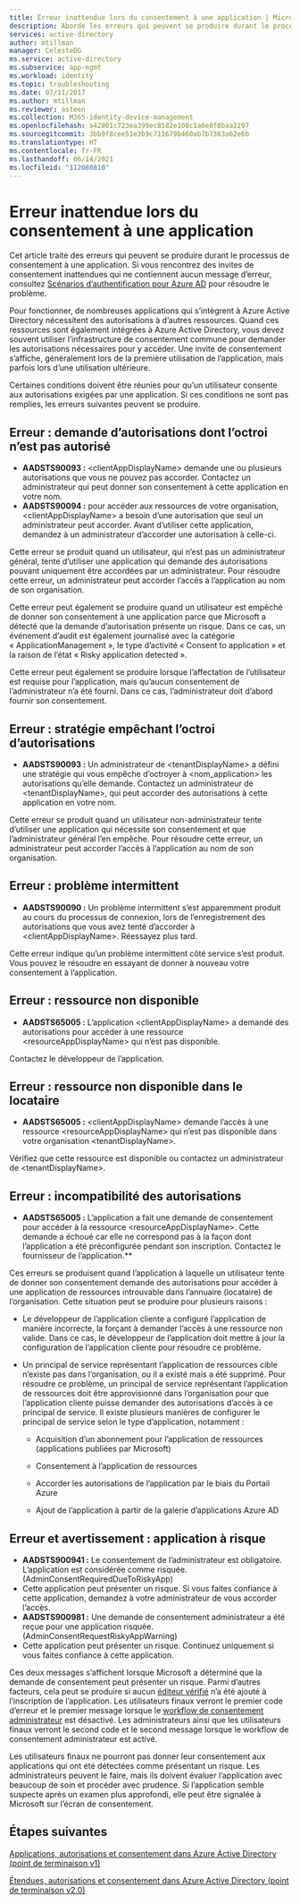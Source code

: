 ```yaml
---
title: Erreur inattendue lors du consentement à une application | Microsoft Docs
description: Aborde les erreurs qui peuvent se produire durant le processus de consentement à une application et ce que vous pouvez faire
services: active-directory
author: mtillman
manager: CelesteDG
ms.service: active-directory
ms.subservice: app-mgmt
ms.workload: identity
ms.topic: troubleshooting
ms.date: 07/11/2017
ms.author: mtillman
ms.reviewer: asteen
ms.collection: M365-identity-device-management
ms.openlocfilehash: a42801c723ea399ec8582e108c1a6e0f0baa2297
ms.sourcegitcommit: 3bb9f8cee51e3b9c711679b460ab7b7363a62e6b
ms.translationtype: HT
ms.contentlocale: fr-FR
ms.lasthandoff: 06/14/2021
ms.locfileid: "112080810"
---
```

# <a name="unexpected-error-when-performing-consent-to-an-application"></a>Erreur inattendue lors du consentement à une application

Cet article traite des erreurs qui peuvent se produire durant le processus de consentement à une application. Si vous rencontrez des invites de consentement inattendues qui ne contiennent aucun message d’erreur, consultez [Scénarios d’authentification pour Azure AD](../develop/authentication-vs-authorization.md) pour résoudre le problème.

Pour fonctionner, de nombreuses applications qui s’intègrent à Azure Active Directory nécessitent des autorisations à d’autres ressources. Quand ces ressources sont également intégrées à Azure Active Directory, vous devez souvent utiliser l’infrastructure de consentement commune pour demander les autorisations nécessaires pour y accéder. Une invite de consentement s’affiche, généralement lors de la première utilisation de l’application, mais parfois lors d’une utilisation ultérieure.

Certaines conditions doivent être réunies pour qu’un utilisateur consente aux autorisations exigées par une application. Si ces conditions ne sont pas remplies, les erreurs suivantes peuvent se produire.

## <a name="requesting-not-authorized-permissions-error"></a>Erreur : demande d’autorisations dont l’octroi n’est pas autorisé
* **AADSTS90093 :** &lt;clientAppDisplayName&gt; demande une ou plusieurs autorisations que vous ne pouvez pas accorder. Contactez un administrateur qui peut donner son consentement à cette application en votre nom.
* **AADSTS90094 :** pour accéder aux ressources de votre organisation, &lt;clientAppDisplayName&gt; a besoin d’une autorisation que seul un administrateur peut accorder. Avant d’utiliser cette application, demandez à un administrateur d’accorder une autorisation à celle-ci.

Cette erreur se produit quand un utilisateur, qui n’est pas un administrateur général, tente d’utiliser une application qui demande des autorisations pouvant uniquement être accordées par un administrateur. Pour résoudre cette erreur, un administrateur peut accorder l’accès à l’application au nom de son organisation.

Cette erreur peut également se produire quand un utilisateur est empêché de donner son consentement à une application parce que Microsoft a détecté que la demande d’autorisation présente un risque. Dans ce cas, un événement d’audit est également journalisé avec la catégorie « ApplicationManagement », le type d’activité « Consent to application » et la raison de l’état « Risky application detected ».

Cette erreur peut également se produire lorsque l’affectation de l’utilisateur est requise pour l’application, mais qu’aucun consentement de l’administrateur n’a été fourni. Dans ce cas, l’administrateur doit d’abord fournir son consentement.   

## <a name="policy-prevents-granting-permissions-error"></a>Erreur : stratégie empêchant l’octroi d’autorisations
* **AADSTS90093 :** Un administrateur de &lt;tenantDisplayName&gt; a défini une stratégie qui vous empêche d’octroyer à &lt;nom_application&gt; les autorisations qu’elle demande. Contactez un administrateur de &lt;tenantDisplayName&gt;, qui peut accorder des autorisations à cette application en votre nom.

Cette erreur se produit quand un utilisateur non-administrateur tente d’utiliser une application qui nécessite son consentement et que l’administrateur général l’en empêche. Pour résoudre cette erreur, un administrateur peut accorder l’accès à l’application au nom de son organisation.

## <a name="intermittent-problem-error"></a>Erreur : problème intermittent
* **AADSTS90090 :** Un problème intermittent s’est apparemment produit au cours du processus de connexion, lors de l’enregistrement des autorisations que vous avez tenté d’accorder à &lt;clientAppDisplayName&gt;. Réessayez plus tard.

Cette erreur indique qu’un problème intermittent côté service s’est produit. Vous pouvez le résoudre en essayant de donner à nouveau votre consentement à l’application.

## <a name="resource-not-available-error"></a>Erreur : ressource non disponible
* **AADSTS65005 :** L’application &lt;clientAppDisplayName&gt; a demandé des autorisations pour accéder à une ressource &lt;resourceAppDisplayName&gt; qui n’est pas disponible. 

Contactez le développeur de l’application.

##  <a name="resource-not-available-in-tenant-error"></a>Erreur : ressource non disponible dans le locataire
* **AADSTS65005 :** &lt;clientAppDisplayName&gt; demande l’accès à une ressource &lt;resourceAppDisplayName&gt; qui n’est pas disponible dans votre organisation &lt;tenantDisplayName&gt;. 

Vérifiez que cette ressource est disponible ou contactez un administrateur de &lt;tenantDisplayName&gt;.

## <a name="permissions-mismatch-error"></a>Erreur : incompatibilité des autorisations
* **AADSTS65005 :** L’application a fait une demande de consentement pour accéder à la ressource &lt;resourceAppDisplayName&gt;. Cette demande a échoué car elle ne correspond pas à la façon dont l’application a été préconfigurée pendant son inscription. Contactez le fournisseur de l’application.**

Ces erreurs se produisent quand l’application à laquelle un utilisateur tente de donner son consentement demande des autorisations pour accéder à une application de ressources introuvable dans l’annuaire (locataire) de l’organisation. Cette situation peut se produire pour plusieurs raisons :

-   Le développeur de l’application cliente a configuré l’application de manière incorrecte, la forçant à demander l’accès à une ressource non valide. Dans ce cas, le développeur de l’application doit mettre à jour la configuration de l’application cliente pour résoudre ce problème.

-   Un principal de service représentant l’application de ressources cible n’existe pas dans l’organisation, ou il a existé mais a été supprimé. Pour résoudre ce problème, un principal de service représentant l’application de ressources doit être approvisionné dans l’organisation pour que l’application cliente puisse demander des autorisations d’accès à ce principal de service. Il existe plusieurs manières de configurer le principal de service selon le type d’application, notamment :

    -   Acquisition d’un abonnement pour l’application de ressources (applications publiées par Microsoft)

    -   Consentement à l’application de ressources

    -   Accorder les autorisations de l’application par le biais du Portail Azure

    -   Ajout de l’application à partir de la galerie d’applications Azure AD

## <a name="risky-app-error-and-warning"></a>Erreur et avertissement : application à risque
* **AADSTS900941 :** Le consentement de l’administrateur est obligatoire. L’application est considérée comme risquée. (AdminConsentRequiredDueToRiskyApp)
* Cette application peut présenter un risque. Si vous faites confiance à cette application, demandez à votre administrateur de vous accorder l’accès.
* **AADSTS900981 :** Une demande de consentement administrateur a été reçue pour une application risquée. (AdminConsentRequestRiskyAppWarning)
* Cette application peut présenter un risque. Continuez uniquement si vous faites confiance à cette application.

Ces deux messages s’affichent lorsque Microsoft a déterminé que la demande de consentement peut présenter un risque. Parmi d’autres facteurs, cela peut se produire si aucun [éditeur vérifié](../develop/publisher-verification-overview.md) n’a été ajouté à l’inscription de l’application. Les utilisateurs finaux verront le premier code d’erreur et le premier message lorsque le [workflow de consentement administrateur](configure-admin-consent-workflow.md) est désactivé. Les administrateurs ainsi que les utilisateurs finaux verront le second code et le second message lorsque le workflow de consentement administrateur est activé. 

Les utilisateurs finaux ne pourront pas donner leur consentement aux applications qui ont été détectées comme présentant un risque. Les administrateurs peuvent le faire, mais ils doivent évaluer l’application avec beaucoup de soin et procéder avec prudence. Si l’application semble suspecte après un examen plus approfondi, elle peut être signalée à Microsoft sur l’écran de consentement. 

## <a name="next-steps"></a>Étapes suivantes 

[Applications, autorisations et consentement dans Azure Active Directory (point de terminaison v1)](../develop/quickstart-register-app.md)<br>

[Étendues, autorisations et consentement dans Azure Active Directory (point de terminaison v2.0)](../develop/v2-permissions-and-consent.md)